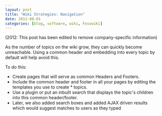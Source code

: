 ```yaml
---
layout: post
title: "Wiki Strategies: Navigation"
date: 2012-08-01
categories: [blog, software, wiki, Fosswiki]
---
```

(2012: This post has been edited to remove company-specific information)

As the number of topics on the wiki grow, they can quickly become unreachable.  Using a common header and embedding into every topic by default will help avoid this. 

To do this:

*  Create pages that will serve as common Headers and Footers.
*  Include the common header and footer in all your pages by editing the templates you use to create *  topics.
*  Use a plugin or put an inbuilt search that displays the topic's children into this common header/footer.
*  Later, we also added search boxes and added AJAX driven results which would suggest matches to users as they typed
